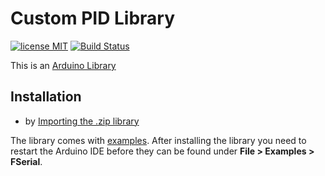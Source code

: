 # Custom PID Library
[![license MIT](https://img.shields.io/github/license/Falcons21/FSerial)](https://github.com/Falcons21/Custom_PID/blob/master/LICENSE) [![Build Status](https://travis-ci.org/TheThingsNetwork/arduino-device-lib.svg?branch=master)](#)

This is an [Arduino Library](https://www.arduino.cc/en/Guide/Libraries)
## Installation

[//]: # (by Going into Arduino IDE > Sketch > Include Library > Library Manager and search for FSerial)
* by [Importing the .zip library](https://github.com/Falcons21/FSerial/archive/master.zip)

The library comes with [examples](examples). After installing the library you need to restart the Arduino IDE before they can be found under **File > Examples > FSerial**.
